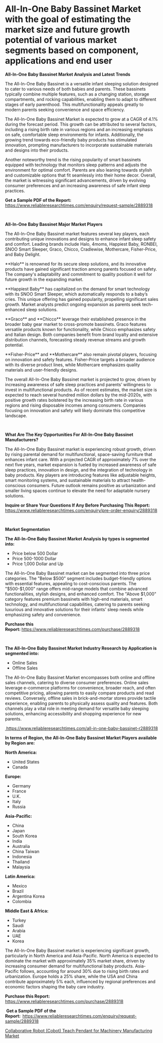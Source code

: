 <p><h1>All-In-One Baby Bassinet Market with the goal of estimating the market size and future growth potential of various market segments based on component, applications and end user</h1></p><p><strong>All-In-One Baby Bassinet Market Analysis and Latest Trends</strong></p>
<p><p>The All-In-One Baby Bassinet is a versatile infant sleeping solution designed to cater to various needs of both babies and parents. These bassinets typically combine multiple features, such as a changing station, storage compartments, and rocking capabilities, enabling them to adapt to different stages of early parenthood. This multifunctionality appeals greatly to modern parents seeking convenience and space efficiency.</p><p>The All-In-One Baby Bassinet Market is expected to grow at a CAGR of 4.1% during the forecast period. This growth can be attributed to several factors, including a rising birth rate in various regions and an increasing emphasis on safe, comfortable sleep environments for infants. Additionally, the growing trend towards eco-friendly baby products has stimulated innovation, prompting manufacturers to incorporate sustainable materials and designs into their products.</p><p>Another noteworthy trend is the rising popularity of smart bassinets equipped with technology that monitors sleep patterns and adjusts the environment for optimal comfort. Parents are also leaning towards stylish and customizable options that fit seamlessly into their home decor. Overall, the market is witnessing significant advancements, driven by evolving consumer preferences and an increasing awareness of safe infant sleep practices.</p></p>
<p><strong>Get a Sample PDF of the Report:&nbsp;</strong> <a href="https://www.reliableresearchtimes.com/enquiry/request-sample/2889318?utm_campaign=3520&utm_medium=2&utm_source=Github&utm_content=ia&utm_term=14032025&utm_id=all-in-one-baby-bassinet">https://www.reliableresearchtimes.com/enquiry/request-sample/2889318</a></p>
<p>&nbsp;</p>
<p><strong>All-In-One Baby Bassinet Major Market Players</strong></p>
<p><p>The All-In-One Baby Bassinet market features several key players, each contributing unique innovations and designs to enhance infant sleep safety and comfort. Leading brands include Halo, 4moms, Happiest Baby, RONBEI, SNOO Smart Sleeper, Graco, Chicco, Cradlewise, Mothercare, Fisher-Price, and Baby Delight.</p><p>**Halo** is renowned for its secure sleep solutions, and its innovative products have gained significant traction among parents focused on safety. The company's adaptability and commitment to quality position it well for future growth in the expanding market.</p><p>**Happiest Baby** has capitalized on the demand for smart technology with its SNOO Smart Sleeper, which automatically responds to a baby’s cries. This unique offering has gained popularity, propelling significant sales growth. Market analysts predict ongoing expansion as parents seek tech-enhanced sleep solutions.</p><p>**Graco** and **Chicco** leverage their established presence in the broader baby gear market to cross-promote bassinets. Graco features versatile products known for functionality, while Chicco emphasizes safety and Italian design. Both companies benefit from brand loyalty and extensive distribution channels, forecasting steady revenue streams and growth potential.</p><p>**Fisher-Price** and **Mothercare** also remain pivotal players, focusing on innovation and safety features. Fisher-Price targets a broader audience with its diverse product lines, while Mothercare emphasizes quality materials and user-friendly designs.</p><p>The overall All-In-One Baby Bassinet market is projected to grow, driven by increasing awareness of safe sleep practices and parents’ willingness to invest in multifunctional products. As of recent estimates, the market size is expected to reach several hundred million dollars by the mid-2020s, with positive growth rates bolstered by the increasing birth rate in various regions and rising disposable incomes among consumers. Companies focusing on innovation and safety will likely dominate this competitive landscape.</p></p>
<p>&nbsp;</p>
<p><strong>What Are The Key Opportunities For All-In-One Baby Bassinet Manufacturers?</strong></p>
<p><p>The All-In-One Baby Bassinet market is experiencing robust growth, driven by rising parental demand for multifunctional, space-saving furniture that enhances infant care. With a projected CAGR of approximately 7% over the next five years, market expansion is fueled by increased awareness of safe sleep practices, innovation in design, and the integration of technology in baby products. Key players are introducing features like adjustable heights, smart monitoring systems, and sustainable materials to attract health-conscious consumers. Future outlook remains positive as urbanization and smaller living spaces continue to elevate the need for adaptable nursery solutions.</p></p>
<p><strong>Inquire or Share Your Questions If Any Before Purchasing This Report:</strong> <a href="https://www.reliableresearchtimes.com/enquiry/pre-order-enquiry/2889318?utm_campaign=3520&utm_medium=2&utm_source=Github&utm_content=ia&utm_term=14032025&utm_id=all-in-one-baby-bassinet">https://www.reliableresearchtimes.com/enquiry/pre-order-enquiry/2889318</a></p>
<p>&nbsp;</p>
<p><strong>Market Segmentation</strong></p>
<p><strong>The All-In-One Baby Bassinet Market Analysis by types is segmented into:</strong></p>
<p><ul><li>Price below 500 Dollar</li><li>Price 500-1000 Dollar</li><li>Price 1,000 Dollar and Up</li></ul></p>
<p><p>The All-In-One Baby Bassinet market can be segmented into three price categories. The "Below $500" segment includes budget-friendly options with essential features, appealing to cost-conscious parents. The "$500-$1,000" range offers mid-range models that combine advanced functionalities, stylish designs, and enhanced comfort. The "Above $1,000" category features premium bassinets with high-end materials, smart technology, and multifunctional capabilities, catering to parents seeking luxurious and innovative solutions for their infants' sleep needs while emphasizing safety and convenience.</p></p>
<p><strong>Purchase this Report:&nbsp;</strong><a href="https://www.reliableresearchtimes.com/purchase/2889318?utm_campaign=3520&utm_medium=2&utm_source=Github&utm_content=ia&utm_term=14032025&utm_id=all-in-one-baby-bassinet">https://www.reliableresearchtimes.com/purchase/2889318</a></p>
<p>&nbsp;</p>
<p><strong>The All-In-One Baby Bassinet Market Industry Research by Application is segmented into:</strong></p>
<p><ul><li>Online Sales</li><li>Offline Sales</li></ul></p>
<p><p>The All-In-One Baby Bassinet Market encompasses both online and offline sales channels, catering to diverse consumer preferences. Online sales leverage e-commerce platforms for convenience, broader reach, and often competitive pricing, allowing parents to easily compare products and read reviews. Conversely, offline sales in brick-and-mortar stores provide tactile experience, enabling parents to physically assess quality and features. Both channels play a vital role in meeting demand for versatile baby sleeping solutions, enhancing accessibility and shopping experience for new parents.</p></p>
<p><a href="https://www.reliableresearchtimes.com/all-in-one-baby-bassinet-r2889318?utm_campaign=3520&utm_medium=2&utm_source=Github&utm_content=ia&utm_term=14032025&utm_id=all-in-one-baby-bassinet">&nbsp;https://www.reliableresearchtimes.com/all-in-one-baby-bassinet-r2889318</a></p>
<p><strong>In terms of Region, the All-In-One Baby Bassinet Market Players available by Region are:</strong></p>
<p>
    <p> <strong> North America: </strong>
        <ul>
            <li>United States</li>
            <li>Canada</li>
        </ul>
        </p> 
    <p> <strong> Europe: </strong>
        <ul>
            <li>Germany</li>
            <li>France</li>
            <li>U.K.</li>
            <li>Italy</li>
            <li>Russia</li>
        </ul>
        </p> 
    <p> <strong> Asia-Pacific: </strong>
        <ul>
            <li>China</li>
            <li>Japan</li>
            <li>South Korea</li>
            <li>India</li>
            <li>Australia</li>
            <li>China Taiwan</li>
            <li>Indonesia</li>
            <li>Thailand</li>
            <li>Malaysia</li>
        </ul>
        </p> 
    <p> <strong> Latin America: </strong>
        <ul>
            <li>Mexico</li>
            <li>Brazil</li>
            <li>Argentina Korea</li>
            <li>Colombia</li>
        </ul>
        </p> 
    <p> <strong> Middle East & Africa: </strong>
        <ul>
            <li>Turkey</li>
            <li>Saudi</li>
            <li>Arabia</li>
            <li>UAE</li>
            <li>Korea</li>
        </ul>
    </p>
    </p>
<p><p>The All-In-One Baby Bassinet market is experiencing significant growth, particularly in North America and Asia-Pacific. North America is expected to dominate the market with approximately 35% market share, driven by increasing consumer demand for multifunctional baby products. Asia-Pacific follows, accounting for around 30% due to rising birth rates and urbanization. Europe holds a 25% share, while the USA and China contribute approximately 5% each, influenced by regional preferences and economic factors shaping the baby care industry.</p></p>
<p><strong>Purchase this Report: </strong><a href="https://www.reliableresearchtimes.com/purchase/2889318?utm_campaign=3520&utm_medium=2&utm_source=Github&utm_content=ia&utm_term=14032025&utm_id=all-in-one-baby-bassinet">https://www.reliableresearchtimes.com/purchase/2889318</a></p>
<p>&nbsp;<strong>Get a Sample PDF of the Report:&nbsp;&nbsp;</strong><a href="https://www.reliableresearchtimes.com/enquiry/request-sample/2889318?utm_campaign=3520&utm_medium=2&utm_source=Github&utm_content=ia&utm_term=14032025&utm_id=all-in-one-baby-bassinet">https://www.reliableresearchtimes.com/enquiry/request-sample/2889318</a></p>
<p><strong></strong></p>
<p><p><a href="https://github.com/naomaroaoonv/Market-Research-Report-List-1/blob/main/collaborative-robot-cobot-teach-pendant-for-machinery-manufacturing-market.md?utm_campaign=3520&utm_medium=2&utm_source=Github&utm_content=ia&utm_term=14032025&utm_id=all-in-one-baby-bassinet">Collaborative Robot (Cobot) Teach Pendant for Machinery Manufacturing Market</a></p></p>